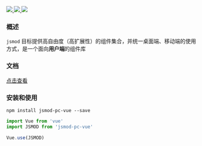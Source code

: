 <p>
  <a href="https://github.com/chaogao/jsmod-pc-vue" target="_blank">
    <img src="https://img.shields.io/npm/v/jsmod-pc-vue.svg?style=flat-square">
  </a>

  <a href="https://github.com/chaogao/jsmod-pc-vue" target="_blank">
    <img src="https://img.shields.io/npm/dm/jsmod-pc-vue.svg?style=flat-square">
  </a>


  <a href="https://github.com/chaogao/jsmod-pc-vue" target="_blank">
    <img src="https://img.shields.io/npm/l/jsmod-pc-vue.svg?style=flat-square">
  </a>
</p>

### 概述
`jsmod` 目标提供高自由度（高扩展性）的组件集合，并统一桌面端、移动端的使用方式，是一个面向**用户端**的组件库


### 文档
[点击查看](http://jsmod-vue.tedfe.com)

### 安装和使用
```
npm install jsmod-pc-vue --save

```


```javascript
import Vue from 'vue'
import JSMOD from 'jsmod-pc-vue'

Vue.use(JSMOD)
```
